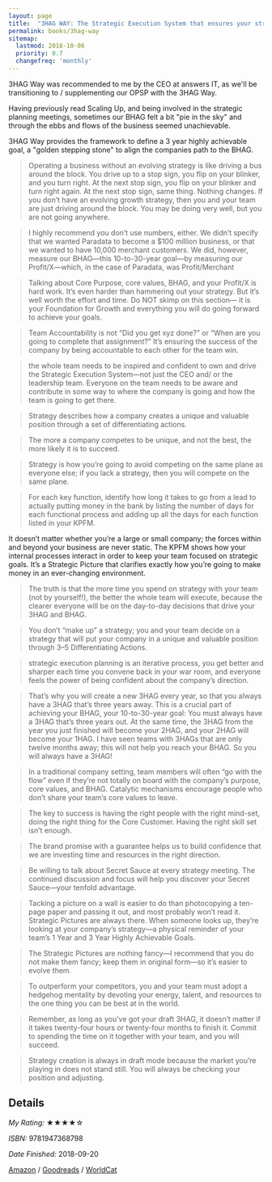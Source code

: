 ```yaml
---
layout: page
title:  "3HAG WAY: The Strategic Execution System that ensures your strategy is not a Wild-Ass-Guess! by Shannon Byrne Susko"
permalink: books/3hag-way
sitemap:
  lastmod: 2018-10-06
  priority: 0.7
  changefreq: 'monthly'
---
```


3HAG Way was recommended to me by the CEO at answers IT, as we'll be transitioning to / supplementing our OPSP with the 3HAG Way.

Having previously read Scaling Up, and being involved in the strategic planning meetings, sometimes our BHAG felt a bit "pie in the sky" and through the ebbs and flows of the business seemed unachievable.

3HAG Way provides the framework to define a 3 year highly achievable goal, a "golden stepping stone" to align the companies path to the BHAG.

>Operating a business without an evolving strategy is like driving a bus around the block. You drive up to a stop sign, you flip on your blinker, and you turn right. At the next stop sign, you flip on your blinker and turn right again. At the next stop sign, same thing. Nothing changes. If you don’t have an evolving growth strategy, then you and your team are just driving around the block. You may be doing very well, but you are not going anywhere.

>I highly recommend you don’t use numbers, either. We didn’t specify that we wanted Paradata to become a $100 million business, or that we wanted to have 10,000 merchant customers. We did, however, measure our BHAG—this 10-to-30-year goal—by measuring our Profit/X—which, in the case of Paradata, was Profit/Merchant

>Talking about Core Purpose, core values, BHAG, and your Profit/X is hard work. It’s even harder than hammering out your strategy. But it’s well worth the effort and time. Do NOT skimp on this section— it is your Foundation for Growth and everything you will do going forward to achieve your goals.

>Team Accountability is not “Did you get xyz done?” or “When are you going to complete that assignment?” It’s ensuring the success of the company by being accountable to each other for the team win.

>the whole team needs to be inspired and confident to own and drive the Strategic Execution System—not just the CEO and/ or the leadership team. Everyone on the team needs to be aware and contribute in some way to where the company is going and how the team is going to get there.

>Strategy describes how a company creates a unique and valuable position through a set of differentiating actions.

>The more a company competes to be unique, and not the best, the more likely it is to succeed.

>Strategy is how you’re going to avoid competing on the same plane as everyone else; if you lack a strategy, then you will compete on the same plane.

>For each key function, identify how long it takes to go from a lead to actually putting money in the bank by listing the number of days for each functional process and adding up all the days for each function listed in your KPFM.

>
It doesn’t matter whether you’re a large or small company; the forces within and beyond your business are never static. The KPFM shows how your internal processes interact in order to keep your team focused on strategic goals. It’s a Strategic Picture that clarifies exactly how you’re going to make money in an ever-changing environment.

>The truth is that the more time you spend on strategy with your team (not by yourself!), the better the whole team will execute, because the clearer everyone will be on the day-to-day decisions that drive your 3HAG and BHAG.

>You don’t “make up” a strategy; you and your team decide on a strategy that will put your company in a unique and valuable position through 3–5 Differentiating Actions.

>strategic execution planning is an iterative process, you get better and sharper each time you convene back in your war room, and everyone feels the power of being confident about the company’s direction.

>That’s why you will create a new 3HAG every year, so that you always have a 3HAG that’s three years away. This is a crucial part of achieving your BHAG, your 10-to-30-year goal: You must always have a 3HAG that’s three years out. At the same time, the 3HAG from the year you just finished will become your 2HAG, and your 2HAG will become your 1HAG. I have seen teams with 3HAGs that are only twelve months away; this will not help you reach your BHAG. So you will always have a 3HAG!

>In a traditional company setting, team members will often “go with the flow” even if they’re not totally on board with the company’s purpose, core values, and BHAG. Catalytic mechanisms encourage people who don’t share your team’s core values to leave.

>The key to success is having the right people with the right mind-set, doing the right thing for the Core Customer. Having the right skill set isn’t enough.

>The brand promise with a guarantee helps us to build confidence that we are investing time and resources in the right direction.

>Be willing to talk about Secret Sauce at every strategy meeting. The continued discussion and focus will help you discover your Secret Sauce—your tenfold advantage.

>Tacking a picture on a wall is easier to do than photocopying a ten-page paper and passing it out, and most probably won’t read it. Strategic Pictures are always there. When someone looks up, they’re looking at your company’s strategy—a physical reminder of your team’s 1 Year and 3 Year Highly Achievable Goals.

>The Strategic Pictures are nothing fancy—I recommend that you do not make them fancy; keep them in original form—so it’s easier to evolve them.

>To outperform your competitors, you and your team must adopt a hedgehog mentality by devoting your energy, talent, and resources to the one thing you can be best at in the world.

>Remember, as long as you’ve got your draft 3HAG, it doesn’t matter if it takes twenty-four hours or twenty-four months to finish it. Commit to spending the time on it together with your team, and you will succeed.

>Strategy creation is always in draft mode because the market you’re playing in does not stand still. You will always be checking your position and adjusting.

## Details

*My Rating:* ★★★★☆

*ISBN:* 9781947368798

*Date Finished:* 2018-09-20

[Amazon](https://www.amazon.com/dp/1947368796) / [Goodreads](https://www.goodreads.com/book/show/39889654) / [WorldCat](https://www.worldcat.org/oclc/1044693287)